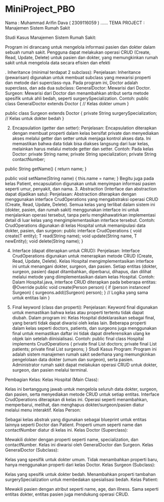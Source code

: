 # MiniProject_PBO
Nama : Muhammad Arifin Dava ( 2309116059 ) ...... TEMA PROJECT : Manajemen Sistem Rumah Sakit


Studi Kasus Manajemen Sistem Rumah Sakit:

Program ini dirancang untuk mengelola informasi pasien dan dokter dalam sebuah rumah sakit.
Pengguna dapat melakukan operasi CRUD (Create, Read, Update, Delete) untuk pasien dan dokter, yang memungkinkan rumah sakit untuk mengelola data secara efisien dan efekti

. Inheritance (minimal terdapat 2 subclass):
Penjelasan: Inheritance (pewarisan) digunakan untuk membuat subclass yang mewarisi properti dan metode dari superclass-nya. Pada program ini, Doctor adalah superclass, dan ada dua subclass:
GeneralDoctor: Mewarisi dari Doctor.
Surgeon: Mewarisi dari Doctor dan menambahkan atribut serta metode spesifik untuk ahli bedah, seperti surgerySpecialization.
Contoh:
public class GeneralDoctor extends Doctor {
    // Kelas dokter umum
}

public class Surgeon extends Doctor {
    private String surgerySpecialization;
    // Kelas untuk dokter bedah
}

2. Encapsulation (getter dan setter):
Penjelasan: Encapsulation diterapkan dengan membuat properti dalam kelas bersifat private dan menyediakan akses melalui getter dan setter untuk menjaga kontrol akses data. Ini memastikan bahwa data tidak bisa diakses langsung dari luar kelas, melainkan harus melalui metode getter dan setter.
Contoh:
Pada kelas Doctor:
private String name;
private String specialization;
private String contactNumber;

public String getName() {
    return name;
}

public void setName(String name) {
    this.name = name;
}
Begitu juga pada kelas Patient, encapsulation digunakan untuk menyimpan informasi pasien seperti umur, penyakit, dan nama.
3. Abstraction (Interface dan abstraction dapat dijadikan satu):
Penjelasan: Abstraction diterapkan dengan menggunakan interface CrudOperations yang mengabstraksi operasi CRUD (Create, Read, Update, Delete). Semua kelas yang terlibat dalam sistem ini (dokter, pasien, dan rumah sakit) menggunakan interface ini untuk menjalankan operasi tersebut, tanpa perlu mengkhawatirkan implementasi detail di luar kelas yang mengimplementasikan interface tersebut.
Contoh:
CrudOperations<Person> digunakan di kelas Hospital untuk memanipulasi data dokter, pasien, dan surgeon:
public interface CrudOperations<T> {
    void create(T entity);
    T read(String name);
    void update(String name, T newEntity);
    void delete(String name);
}

4. Interface (dapat diterapkan untuk CRUD):
Penjelasan: Interface CrudOperations digunakan untuk menerapkan metode CRUD (Create, Read, Update, Delete). Kelas Hospital mengimplementasikan interface ini untuk menangani dokter, surgeon, dan pasien. Setiap entitas (dokter, surgeon, pasien) dapat ditambahkan, diperbarui, dihapus, dan dilihat melalui metode yang diimplementasikan dalam kelas Hospital.
Contoh:
Dalam Hospital.java, interface CRUD diterapkan pada beberapa entitas:
@Override
public void create(Person person) {
    if (person instanceof Surgeon) {
        surgeons.add((Surgeon) person);
    }
    // Logika yang sama untuk entitas lain
}

5. Final keyword (class dan properti):
Penjelasan: Keyword final digunakan untuk memastikan bahwa kelas atau properti tertentu tidak dapat diubah. Dalam program ini:
Kelas Hospital dideklarasikan sebagai final, yang berarti tidak dapat diwarisi oleh kelas lain.
Beberapa properti dalam kelas seperti doctors, patients, dan surgeons juga menggunakan final untuk memastikan daftar ini tidak dapat direferensikan ulang ke objek lain setelah diinisialisasi.
Contoh:
public final class Hospital implements CrudOperations<Person> {
    private final List<Doctor> doctors;
    private final List<Patient> patients;
    private final List<Surgeon> surgeons;
}
Studi Kasus Program:
Program ini adalah sistem manajemen rumah sakit sederhana yang memungkinkan pengelolaan data dokter (umum dan surgeon), serta pasien. Administrator rumah sakit dapat melakukan operasi CRUD untuk dokter, surgeon, dan pasien melalui terminal.

Pembagian Kelas:
Kelas Hospital (Main Class):

Kelas ini bertanggung jawab untuk mengelola seluruh data dokter, surgeon, dan pasien, serta menyediakan metode CRUD untuk setiap entitas. Interface CrudOperations diterapkan di kelas ini.
Operasi seperti menambahkan, memperbarui, melihat, dan menghapus dokter/surgeon/pasien diatur melalui menu interaktif.
Kelas Person:

Sebagai kelas abstrak yang digunakan sebagai blueprint untuk entitas lainnya seperti Doctor dan Patient.
Properti umum seperti name dan contactNumber diatur di kelas ini.
Kelas Doctor (Superclass):

Mewakili dokter dengan properti seperti name, specialization, dan contactNumber. Kelas ini diwarisi oleh GeneralDoctor dan Surgeon.
Kelas GeneralDoctor (Subclass):

Kelas yang spesifik untuk dokter umum. Tidak menambahkan properti baru, hanya menggunakan properti dari kelas Doctor.
Kelas Surgeon (Subclass):

Kelas yang spesifik untuk dokter bedah. Menambahkan properti tambahan surgerySpecialization untuk membedakan spesialisasi bedah.
Kelas Patient:

Mewakili pasien dengan atribut seperti name, age, dan illness. Sama seperti entitas dokter, entitas pasien juga mendukung operasi CRUD.
